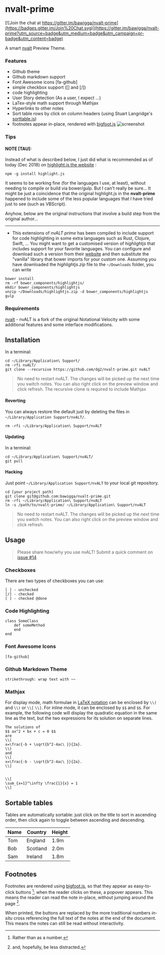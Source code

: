 # nvalt-prime

[![Join the chat at https://gitter.im/bawigga/nvalt-prime](https://badges.gitter.im/Join%20Chat.svg)](https://gitter.im/bawigga/nvalt-prime?utm_source=badge&utm_medium=badge&utm_campaign=pr-badge&utm_content=badge)

A smart [nvalt](http://brettterpstra.com/projects/nvalt/) Preview Theme.

### Features

- Github theme
- Github markdown support
- Font Awesome icons [fa-github]
- simple checkbox support ([] and [/])
- code highlighting
- User Story detection (As a user, I expect ...)
- LaTex-style math support through Mathjax
- Hyperlinks to other notes
- Sort table rows by click on column headers (using Stuart Langridge's [sorttable.js](http://www.kryogenix.org/code/browser/sorttable/))
- footnotes appear in-place, rendered with [bigfoot.js](http://www.bigfootjs.com/)
![screenshot](screenshot.png "Screenshot")

### Tips

#### NOTE [TAU]:

Instead of what is described below, I just did what is recommended as of today (Dec 2018) on  [highlight.js the website](https://highlightjs.org/download/) :

    npm -g install highlight.js

It seems to be working fine (for the languages I use, at least), without needing to compile or build via bower/gulp. 
But I can't really be sure... It might be just a coincidence that the original highlight.js in the **nvalt-prime**
happened to include some of the less popular languages that I have tried just to see (such as VBScript).

Anyhow, below are the original instructions that involve a build step from the original author...

----------

* This extensions of *nvALT prime* has been compiled to include support for code highlighting in some extra languages such as Rust, Clojure, Swift, ... You might want to get a customised version of *highlightjs* that includes support for your favorite languages. You can configure and download such a version from their [website](https://highlightjs.org/download/) and then substitute the "vanilla" library that bower imports for your custom one. Assuming you have downloaded the *highlightjs.zip* file to the `~/Downloads` folder, you can write

```
bower install
rm -rf bower_components/highlightjs/
mkdir bower_components/highlightjs
unzip ~/Downloads/highlightjs.zip -d bower_components/highlightjs
gulp
```

### Requirements

[nvalt](http://brettterpstra.com/projects/nvalt/) - nvALT is a fork of the original Notational Velocity with some additional features and some interface modifications.

## Installation

In a terminal:

    cd ~/Library/Application\ Support/
    rm -rfi nvALT/
    git clone --recursive https://github.com/dg2/nvalt-prime.git nvALT

> No need to restart nvALT. The changes will be picked up the next time you switch notes. You can also right click on the preview window and click refresh. The recursive clone is required to include Mathjax



#### Reverting

You can always restore the default just by deleting the files in `~/Library/Application Support/nvALT/`.

	rm -rfi ~/Library/Application\ Support/nvALT

#### Updating

In a terminal:

    cd ~/Library/Application\ Support/nvALT/
    git pull

#### Hacking

Just point `~/Library/Application Support/nvALT` to your local git repository.

	cd [your project path]
	git clone git@github.com:bawigga/nvalt-prime.git
	rm -rfi ~/Library/Application\ Support/nvALT
	ln -s /path/to/nvalt-prime/ ~/Library/Application\ Support/nvALT

> No need to restart nvALT. The changes will be picked up the next time you switch notes. You can also right click on the preview window and click refresh.

## Usage

> Please share how/why you use nvALT! Submit a quick comment on [issue #14](https://github.com/bawigga/nvalt-prime/issues/14)

### Checkboxes

There are two types of checkboxes you can use:

    [ ] - unchecked
    [/] - checked
    [ ] - checked @done

### Code Highlighting

    class SomeClass
        def someMethod
        end
    end

### Font Awesome Icons

    [fa-github]

### Github Markdown Theme

    strikethrough: wrap text with ~~

### Mathjax

For display mode, math formulae in [LaTeX notation](https://en.wikibooks.org/wiki/LaTeX/Mathematics#Sums_and_integrals) can be enclosed by `\\(` and  `\\)` or `\\[` `\\]`. For inline mode, it can be enclosed by `$$` and `$$`.
For example, the following code will display the quadratic equation in the same line as the text, but the two expressions for its solution on separate lines.

    The solutions of 
    $$ ax^2 + bx + c = 0 $$ 
    are
    \\( 
    x=\frac{-b + \sqrt{b^2-4ac\ }}{2a}.  
    \\)
    and
    \\[
    x=\frac{-b - \sqrt{b^2-4ac\ }}{2a}.  
    \\]

    
    \\[
    \sum_{x=1}^\infty \frac{1}{x} = 1
    \\]

## Sortable tables

Tables are automatically sortable: just click on the title to sort in ascending order, then click again to toggle between ascending and descending.

|Name|Country|Height|
|----|-------|----------|
|Tom|England| 1.9m|
|Bob|Scotland|2.0m|
|Sam|Ireland|1.8m|

## Footnotes
Footnotes are rendered using [bigfoot.js](http://www.bigfootjs.com/), so that they appear as easy-to-click buttons [^firstfootnote]; when the reader clicks on these, a popover appears.  This means the reader can read the note in-place, without jumping around the page [^secondfootnote]. 

When printed, the buttons are replaced by the more traditional numbers *in-situ* cross referencing the full text of the notes at the end of the document. This means the notes can still be read without interactivity.

[^firstfootnote]: Rather than as a number.

[^secondfootnote]: and, hopefully, be less distracted.
